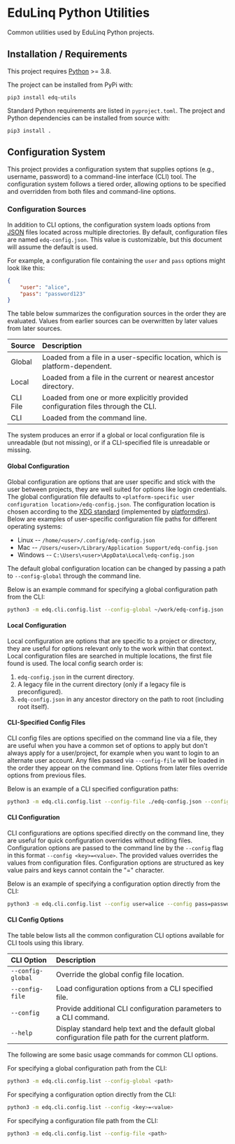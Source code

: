 # EduLinq Python Utilities

Common utilities used by EduLinq Python projects.

## Installation / Requirements

This project requires [Python](https://www.python.org/) >= 3.8.

The project can be installed from PyPi with:
```
pip3 install edq-utils
```

Standard Python requirements are listed in `pyproject.toml`.
The project and Python dependencies can be installed from source with:
```
pip3 install .
```

## Configuration System

This project provides a configuration system that supplies options (e.g., username, password) to a command-line interface (CLI) tool.
The configuration system follows a tiered order, allowing options to be specified and overridden from both files and command-line options.

### Configuration Sources

In addition to CLI options, the configuration system loads options from [JSON](https://en.wikipedia.org/wiki/JSON) files located across multiple directories.
By default, configuration files are named `edq-config.json`.
This value is customizable, but this document will assume the default is used.

For example, a configuration file containing the `user` and `pass` options might look like this:
```json
{
    "user": "alice",
    "pass": "password123"
}
```

The table below summarizes the configuration sources in the order they are evaluated.
Values from earlier sources can be overwritten by later values from later sources.

| Source   | Description |
| :-----   | :---------- |
| Global   | Loaded from a file in a user-specific location, which is platform-dependent. |
| Local    | Loaded from a file in the current or nearest ancestor directory. |
| CLI File | Loaded from one or more explicitly provided configuration files through the CLI. |
| CLI      | Loaded from the command line. |

The system produces an error if a global or local configuration file is unreadable (but not missing), or if a CLI-specified file is unreadable or missing.

#### Global Configuration

Global configuration are options that are user specific and stick with the user between projects, they are well suited for options like login credentials.
The global configuration file defaults to `<platform-specific user configuration location>/edq-config.json`.
The configuration location is chosen according to the [XDG standard](https://en.wikipedia.org/wiki/Freedesktop.org#Base_Directory_Specification) (implemented by [platformdirs](https://github.com/tox-dev/platformdirs)). 
Below are examples of user-specific configuration file paths for different operating systems:
 - Linux -- `/home/<user>/.config/edq-config.json`
 - Mac -- `/Users/<user>/Library/Application Support/edq-config.json`
 - Windows -- `C:\Users\<user>\AppData\Local\edq-config.json`

The default global configuration location can be changed by passing a path to `--config-global` through the command line.

Below is an example command for specifying a global configuration path from the CLI:
```sh
python3 -m edq.cli.config.list --config-global ~/work/edq-config.json
```

#### Local Configuration
Local configuration are options that are specific to a project or directory, they are useful for options relevant only to the work within that context.
Local configuration files are searched in multiple locations, the first file found is used.
The local config search order is:
1. `edq-config.json` in the current directory.
2. A legacy file in the current directory (only if a legacy file is preconfigured).
3. `edq-config.json` in any ancestor directory on the path to root (including root itself).

#### CLI-Specified Config Files
CLI config files are options specified on the command line via a file, they are useful when you have a common set of options to apply but don't always apply for a user/project,
for example when you want to login to an alternate user account.
Any files passed via `--config-file` will be loaded in the order they appear on the command line.
Options from later files override options from previous files.

Below is an example of a CLI specified configuration paths:
```sh
python3 -m edq.cli.config.list --config-file ./edq-config.json --config-file ~/.secrets/edq-config.json
```

#### CLI Configuration
CLI configurations are options specified directly on the command line, they are useful for quick configuration overrides without editing files.
Configuration options are passed to the command line by the `--config` flag in this format `--config <key>=<value>`.
The provided values overrides the values from configuration files.
Configuration options are structured as key value pairs and keys cannot contain the "=" character.

Below is an example of specifying a configuration option directly from the CLI:
```sh
python3 -m edq.cli.config.list --config user=alice --config pass=password123
```

#### CLI Config Options

The table below lists all the common configuration CLI options available for CLI tools using this library.

| CLI Option       | Description |
| :--------------  | :---------- |
|`--config-global` | Override the global config file location. |
|`--config-file`   | Load configuration options from a CLI specified file. |
| `--config`       | Provide additional CLI configuration parameters to a CLI command. |
| `--help`         | Display standard help text and the default global configuration file path for the current platform. |

The following are some basic usage commands for common CLI options.

For specifying a global configuration path from the CLI:
```sh
python3 -m edq.cli.config.list --config-global <path> 
```

For specifying a configuration option directly from the CLI:
```sh
python3 -m edq.cli.config.list --config <key>=<value>
```

For specifying a configuration file path from the CLI:
```sh
python3 -m edq.cli.config.list --config-file <path>
```